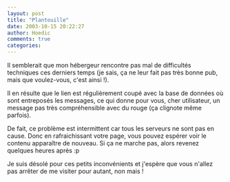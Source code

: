 ```yaml
---
layout: post
title: "Plantouille"
date: 2003-10-15 20:22:27
author: Hoedic
comments: true
categories: 
---
```



Il semblerait que mon hébergeur rencontre pas mal de difficultés techniques ces derniers temps (je sais, ça ne leur fait pas très bonne pub, mais que voulez-vous, c'est ainsi !).

Il en résulte que le lien est régulièrement coupé avec la base de données où sont entreposés les messages, ce qui donne pour vous, cher utilisateur, un message pas très compréhensible avec du rouge (ça clignote même parfois).

De fait, ce problème est intermittent car tous les serveurs ne sont pas en cause. Donc en rafraichissant votre page, vous pouvez espérer voir le contenu apparaître de nouveau. Si ça ne marche pas, alors revenez quelques heures après :p

Je suis désolé pour ces petits inconvénients et j'espère que vous n'allez pas arrêter de me visiter pour autant, non mais !
